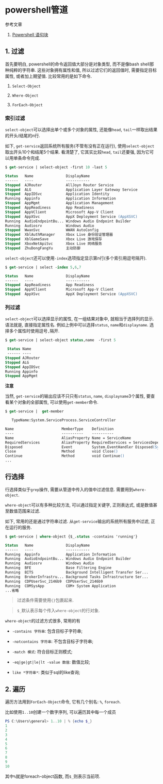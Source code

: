 # powershell管道

参考文章

1. [Powershell 语句块](http://www.pstips.net/powershell-using-scriptblocks.html)

## 1. 过滤

首先要明白, powershell的命令返回值大部分是对象类型, 而不是像bash shell那种纯粹的字符串. 这些对象拥有属性和值, 所以过滤它们的返回值时, 需要指定目标属性, 或者加上期望值. 比较常用的是如下命令.

1. `Select-Object`

2. `Where-Object`

3. `ForEach-Object`

### 索引过滤

`select-object`可以选择出单个或多个对象的属性, 还能像`head`, `tail`一样取出结果的开头/结尾的n行. 

如下, `get-service`返回系统所有服务(不管有没有正在运行), 使用`select-object`取出开头10个和结尾5个结果. 看清楚了, 它其实比较`head`, `tail`还要强, 因为它可以用单条命令完成.

```ps
$ get-service | select-object -first 10 -last 5

Status   Name               DisplayName
------   ----               -----------
Stopped  AJRouter           AllJoyn Router Service
Stopped  ALG                Application Layer Gateway Service
Stopped  AppIDSvc           Application Identity
Running  Appinfo            Application Information
Stopped  AppMgmt            Application Management
Stopped  AppReadiness       App Readiness
Stopped  AppVClient         Microsoft App-V Client
Stopped  AppXSvc            AppX Deployment Service (AppXSVC)
Running  AudioEndpointBu... Windows Audio Endpoint Builder
Running  Audiosrv           Windows Audio
Stopped  WwanSvc            WWAN AutoConfig
Stopped  XblAuthManager     Xbox Live 身份验证管理器
Stopped  XblGameSave        Xbox Live 游戏保存
Stopped  XboxNetApiSvc      Xbox Live 网络服务
Stopped  ZhuDongFangYu      主动防御
```

`select-object`还可以使用`-index`选项指定显示第n行(多个索引用逗号隔开).

```ps
$ get-service | select -index 5,6,7

Status   Name               DisplayName
------   ----               -----------
Stopped  AppReadiness       App Readiness
Stopped  AppVClient         Microsoft App-V Client
Stopped  AppXSvc            AppX Deployment Service (AppXSVC)
```

### 列过滤

`select-object`可以选择显示的属性, 在一组结果对象中, 就相当于选择列的显示. 语法就是, 直接指定属性名. 例如上例中可以选择`status`, `name`和`displayname`. 选择多个属性时使用逗号`,`隔开.

```ps
$ get-service | select-object status,name  -first 5

 Status Name
 ------ ----
Stopped AJRouter
Stopped ALG
Stopped AppIDSvc
Running Appinfo
Stopped AppMgmt
```

**注意**

当然, `get-service`的输出应该不只只有`status`, `name`, `displayname`3个属性, 要查看某个对象的全部属性, 可以使用`get-member`命令.

```ps
$ get-service |  get-member

   TypeName:System.ServiceProcess.ServiceController

Name                      MemberType    Definition
----                      ----------    ----------
Name                      AliasProperty Name = ServiceName
RequiredServices          AliasProperty RequiredServices = ServicesDependedOn
Disposed                  Event         System.EventHandler Disposed(System.Object, System.EventArgs)
Close                     Method        void Close()
Continue                  Method        void Continue()
...
```

## 行选择

行选择类似于`grep`操作, 需要从管道中传入的值中过滤信息. 需要用到`where-object`.

`where-object`可以有多种比较方法, 可以通过指定关键字, 正则表达式, 或是数值甚至数值范围来过滤.

如下, 常用的还是通过字符串过滤. 从`get-service`输出的系统所有服务中过滤, 正在运行的服务.

```ps
$ get-service | where-object {$_.status -ccontains 'running'}

Status   Name               DisplayName
------   ----               -----------
Running  Appinfo            Application Information
Running  AudioEndpointBu... Windows Audio Endpoint Builder
Running  Audiosrv           Windows Audio
Running  BFE                Base Filtering Engine
Running  BITS               Background Intelligent Transfer Ser...
Running  BrokerInfrastru... Background Tasks Infrastructure Ser...
Running  CDPUserSvc_2146b9  CDPUserSvc_2146b9
Running  COMSysApp          COM+ System Application
...省略
```

> 过滤条件需要使用`{}`包裹起来.

> `$_`默认表示每个传入`where-object`的行对象.

`where-object`的过滤方式很多, 常用的有

- `-contains 字符串`: 包含目标子字符串;

- `-notcontains 字符串`: 不包含目标子字符串;

- `-match 模式`: 符合目标正则模式;

- `-eq|ge|gt|le|lt -value 数值`: 数值比较;

- `like *字符串*`: 类似于sql的like查询;

## 2. 遍历

遍历方法用到`ForEach-Object`命令, 它有几个别名: `%`, `foreach`.

比如使用`1..10`创建一个数字序列, 可以遍历其中每一个成员

```ps1
PS C:\Users\general> 1..10 | % {echo $_}
1
2
3
4
5
6
7
8
9
10
```

其中`%`就是foreach-object函数, 而`$_`则表示当前项.

